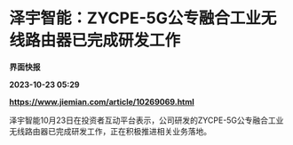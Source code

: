 # 泽宇智能：ZYCPE-5G公专融合工业无线路由器已完成研发工作
**界面快报**

**2023-10-23 05:29**

**https://www.jiemian.com/article/10269069.html**

泽宇智能10月23日在投资者互动平台表示，公司研发的ZYCPE-5G公专融合工业无线路由器已完成研发工作，正在积极推进相关业务落地。